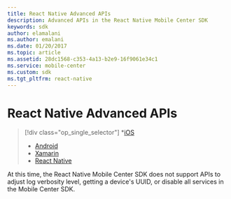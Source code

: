 ```yaml
---
title: React Native Advanced APIs
description: Advanced APIs in the React Native Mobile Center SDK
keywords: sdk
author: elamalani
ms.author: emalani
ms.date: 01/20/2017
ms.topic: article
ms.assetid: 28dc1568-c353-4a13-b2e9-16f9061e34c1
ms.service: mobile-center
ms.custom: sdk
ms.tgt_pltfrm: react-native
---
```


# React Native Advanced APIs

> [!div class="op_single_selector"]
> *[iOS](ios.md)
> * [Android](android.md)
> * [Xamarin](xamarin.md)
> * [React Native](react-native.md)

At this time, the React Native Mobile Center SDK does not support APIs to adjust log verbosity level, getting a device's UUID, or disable all services in the Mobile Center SDK.
